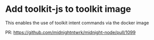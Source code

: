 # Add toolkit-js to toolkit image

This enables the use of toolkit intent commands via the docker image

PR: https://github.com/midnightntwrk/midnight-node/pull/1099
